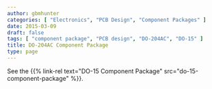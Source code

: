 ```yaml
---
author: gbmhunter
categories: [ "Electronics", "PCB Design", "Component Packages" ]
date: 2015-03-09
draft: false
tags: [ "component package", "PCB design", "DO-204AC", "DO-15" ]
title: DO-204AC Component Package
type: page
---
```


See the {{% link-rel text="DO-15 Component Package" src="do-15-component-package" %}}.
